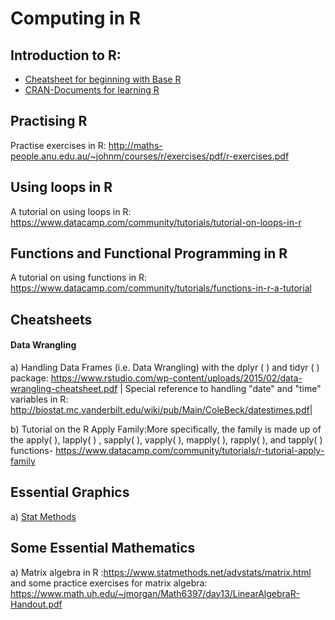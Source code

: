 # Computing in R

## Introduction to R: 
* [Cheatsheet for beginning with Base R](https://www.rstudio.com/wp-content/uploads/2016/10/r-cheat-sheet-3.pdf)
* [CRAN-Documents for learning R](https://cran.r-project.org/other-docs.html)


## Practising R
Practise exercises in R: http://maths-people.anu.edu.au/~johnm/courses/r/exercises/pdf/r-exercises.pdf

## Using loops in R
A tutorial on using loops in R: https://www.datacamp.com/community/tutorials/tutorial-on-loops-in-r

## Functions and Functional Programming in R
A tutorial on using functions in R: https://www.datacamp.com/community/tutorials/functions-in-r-a-tutorial

## Cheatsheets
#### Data Wrangling
a) Handling Data Frames (i.e. Data Wrangling) with the dplyr ( ) and tidyr ( ) package: https://www.rstudio.com/wp-content/uploads/2015/02/data-wrangling-cheatsheet.pdf     | Special reference to handling "date" and "time" variables in R: http://biostat.mc.vanderbilt.edu/wiki/pub/Main/ColeBeck/datestimes.pdf| 

b) Tutorial on the R Apply Family:More specifically, the family is made up of the apply( ), lapply( ) , sapply( ), vapply( ), mapply( ), rapply( ), and tapply( ) functions- https://www.datacamp.com/community/tutorials/r-tutorial-apply-family


## Essential Graphics
a) [Stat Methods](https://www.statmethods.net/graphs/index.html)

## Some Essential Mathematics
a) Matrix algebra in R :https://www.statmethods.net/advstats/matrix.html and some practice exercises for matrix algebra: https://www.math.uh.edu/~jmorgan/Math6397/day13/LinearAlgebraR-Handout.pdf


